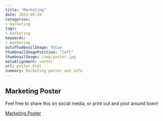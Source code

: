 ```yaml
---
title: "Marketing"
date: 2023-05-20
categories:
- marketing
tags:
- marketing
keywords:
- marketing
autoThumbnailImage: false
thumbnailImagePosition: "left"
thumbnailImage: /img/poster.jpg
metaAlignment: center
url: poster.html
summary: Marketing poster and info
---
```


## Marketing Poster

Feel free to share this on social media, or print out and post around town!

[Marketing Poster](../img/poster.jpg)
